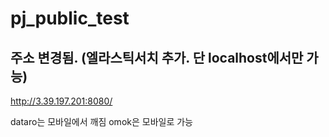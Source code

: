 # pj_public_test

## 주소 변경됨. (엘라스틱서치 추가. 단 localhost에서만 가능)
http://3.39.197.201:8080/

dataro는 모바일에서 깨짐
omok은 모바일로 가능
